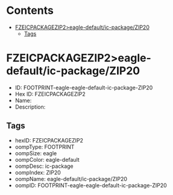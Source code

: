 



Contents
========

* [FZEICPACKAGEZIP2>eagle-default/ic-package/ZIP20](#fzeicpackagezip2eagle-defaultic-packagezip20)
	* [Tags](#tags)

# FZEICPACKAGEZIP2>eagle-default/ic-package/ZIP20

- ID: FOOTPRINT-eagle-eagle-default-ic-package-ZIP20
- Hex ID: FZEICPACKAGEZIP2
- Name: 
- Description: 

## Tags

- hexID: FZEICPACKAGEZIP2
- oompType: FOOTPRINT
- oompSize: eagle
- oompColor: eagle-default
- oompDesc: ic-package
- oompIndex: ZIP20
- oompName: eagle-default/ic-package/ZIP20
- oompID: FOOTPRINT-eagle-eagle-default-ic-package-ZIP20
